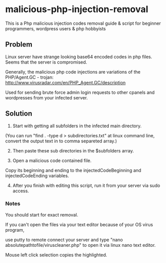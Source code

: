 # malicious-php-injection-removal

This is a Php malicious injection codes removal guide & script for beginner programmers, wordpress users & php hobbyists

## Problem

Linux server have strange looking base64 encoded codes in php files. Seems that the server is compromised. 

Generally, the malicious php code injections are variations of the PHP/Agent.GC - trojan: http://www.virusradar.com/en/PHP_Agent.GC/description 

Used for sending brute force admin login requests to other cpanels and wordpresses from your infected server. 

## Solution

1. Start with getting all subfolders in the infected main directory.

(You can run "find . -type d > subdirectories.txt" at linux command line, convert the output text in to comma separeted array.)

2. Then paste these sub directories in the $subfolders array.

3. Open a malicious code contained file. 

Copy its beginning and ending to the injectedCodeBeginning and injectedCodeEnding variables. 

4. After you finish with editing this script, run it from your server via sudo access. 

### Notes 
You should start <?php and finish with ?> for exact removal. 

If you can't open the files via your text editor because of your OS virus program, 

use putty to remote connect your server and type "nano absolutepathtofile/viruscleaner.php" to open it via linux nano text editor. 

Mouse left click selection copies the highlighted. 
